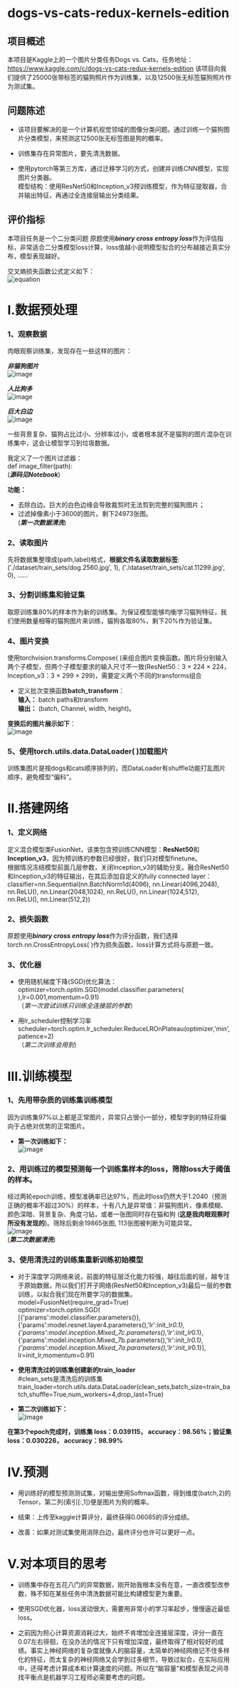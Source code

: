 # dogs-vs-cats-redux-kernels-edition

## 项目概述  

本项目是Kaggle上的一个图片分类任务Dogs vs. Cats，任务地址：https://www.kaggle.com/c/dogs-vs-cats-redux-kernels-edition
该项目向我们提供了25000张带标签的猫狗照片作为训练集，以及12500张无标签猫狗照片作为测试集。  

## 问题陈述 

- 该项目要解决的是一个计算机视觉领域的图像分类问题。通过训练一个猫狗图片分类模型，来预测这12500张无标签图是狗的概率。  

- 训练集存在异常图片，要先清洗数据。  

- 使用pytorch等第三方库，通过迁移学习的方式，创建并训练CNN模型，实现图片分类器。  
模型结构：使用ResNet50和Inception_v3预训练模型，作为特征提取器，合并输出特征，再通过全连接层输出分类结果。  

## 评价指标  

本项目任务是一个二分类问题
原题使用***binary cross entropy loss***作为评估指标，非常适合二分类模型loss计算，loss值越小说明模型拟合的分布越接近真实分布，模型表现越好。  

交叉熵损失函数公式定义如下：  
![equation](picture/equation.svg)
	
# Ⅰ.数据预处理  

### 1、观察数据  
肉眼观察训练集，发现存在一些这样的图片：  

***非猫狗图片***  
![image](picture/dog.4367.jpg)

***人比狗多***  
![image](picture/dog.6725.jpg)

***巨大白边***  
![image](picture/dog.9076.jpg)

一些背景复杂、猫狗占比过小、分辨率过小，或者根本就不是猫狗的图片混杂在训练集中，这会让模型学习到垃圾数据。  

我定义了一个图片过滤器：  
def image_filter(path):  
(***源码见Notebook***)  

**功能：**  
- 去除白边。巨大的白色边缘会导致裁剪时无法剪到完整的猫狗图片；  
- 过滤掉像素小于3600的图片。剩下24973张图。  
(***第一次数据清洗***)

### 2、读取图片  
先将数据集整理成(path,label)格式，**根据文件名读取数据标签**:  
('./dataset/train_sets/dog.2560.jpg', 1), ('./dataset/train_sets/cat.11299.jpg', 0), ……
    
### 3、分割训练集和验证集  
取原训练集80%的样本作为新的训练集。为保证模型能够均衡学习猫狗特征，我们使用数量相等的猫狗图片来训练，猫狗各取80%，剩下20%作为验证集。  
    
### 4、图片变换  
使用torchvision.transforms.Compose( )来组合图片变换函数。图片将分别输入两个子模型，但两个子模型要求的输入尺寸不一致(ResNet50：3 × 224 × 224，Inception_v3：3 × 299 × 299)，需要定义两个不同的transforms组合  

- 定义批次变换函数**batch_transform**：  
**输入：** batch paths和transform  
**输出：** (batch, Channel, width, height)。  

**变换后的图片展示如下**：  
![image](picture/samples.png)  

### 5、使用torch.utils.data.DataLoader( )加载图片  
训练集图片是按dogs和cats顺序排列的，而DataLoader有shuffle功能打乱图片顺序，避免模型“偏科”。  

# Ⅱ.搭建网络  

### 1、定义网络  
定义混合模型类FusionNet，该类包含预训练CNN模型：**ResNet50**和**Inception_v3**，因为预训练的参数已经很好，我们只对模型finetune。  
根据情况冻结模型前面几层参数，关闭Inception_v3的辅助分支。融合ResNet50和Inception_v3的特征输出，在其后添加自定义的fully connected layer：  
classifier=nn.Sequential(nn.BatchNorm1d(4096),
                                      nn.Linear(4096,2048),
                                      nn.ReLU(),
                                      nn.Linear(2048,1024),
                                      nn.ReLU(),
                                      nn.Linear(1024,512),
                                      nn.ReLU(),
                                      nn.Linear(512,2))

### 2、损失函数  
原题使用***binary cross entropy loss***作为评分函数，我们选择torch.nn.CrossEntropyLoss( )作为损失函数，loss计算方式将与原题一致。  

### 3、优化器  
- 使用随机梯度下降(SGD)优化算法：  
optimizer=torch.optim.SGD(model.classifier.parameters( ),lr=0.001,momentum=0.91)  
（*第一次尝试训练只训练全连接层的参数*）  

- 用lr_scheduler控制学习率  
scheduler=torch.optim.lr_scheduler.ReduceLROnPlateau(optimizer,'min',patience=2)  
（*第二次训练会用到*）  

# Ⅲ.训练模型  

### 1、先用带杂质的训练集训练模型  
因为训练集97%以上都是正常图片，异常只占很小一部分，模型学到的特征将偏向于占绝对优势的正常图片。  
- **第一次训练如下：**  
![image](picture/1st_train.png)  

### 2、用训练过的模型预测每一个训练集样本的loss，筛除loss大于阈值的样本。  
经过两轮epoch训练，模型准确率已达97%，而此时loss仍然大于1.2040（预测正确的概率不超过30%）的样本，十有八九是异常值：非猫狗图片、像素模糊、颜色深暗、背景复杂、角度刁钻，或者一张图同时存在猫和狗 (**这是我肉眼观察时所没有发现的**)。筛除后剩余19865张图, 113张图被判断为可能异常。  
![image](picture/outlier6.png)  
(***第二次数据清洗***)

### 3、使用清洗过的训练集重新训练初始模型  
- 对于深度学习网络来说，前面的特征层泛化能力较强，越往后面的层，越专注于原始数据，所以我们打开子网络(ResNet50和Inception_v3)最后一层的参数训练，以拟合我们现在所要学习的数据集。  
model=FusionNet(require_grad=True)  
optimizer=torch.optim.SGD(  
[{'params':model.classifier.parameters()},  
                           {'params':model.resnet.layer4.parameters(),'lr':init_lr*0.1},  
                           {'params':model.inception.Mixed_7c.parameters(),'lr':init_lr*0.1},  
                           {'params':model.inception.Mixed_7b.parameters(),'lr':init_lr*0.1},  
                           {'params':model.inception.Mixed_7a.parameters(),'lr':init_lr*0.1}],  
                          lr=init_lr,momentum=0.91)  
			  
- **使用清洗过的训练集创建新的train_loader**  
#clean_sets是清洗后的训练集
train_loader=torch.utils.data.DataLoader(clean_sets,batch_size=train_batch,shuffle=True,num_workers=4,drop_last=True)
			  
- **第二次训练如下：**  
![image](picture/2nd_train.png)  

**在第3个epoch完成时，训练集 loss：0.039115， accuracy：98.56%；验证集 loss：0.030226， accuracy：98.99%**  

# Ⅳ.预测  

- 用训练好的模型预测测试集，对输出使用Softmax函数，得到维度(batch,2)的Tensor，第二列(索引[:,1])便是图片为狗的概率。  

- 结果：上传至kaggle计算评分，最终获得0.06085的评分成绩。

- 改善：如果对测试集使用消除白边，最终评分也许可以更好一点。
    
# Ⅴ.对本项目的思考  
- 训练集中存在五花八门的异常数据，刚开始我根本没有在意，一直改模型改参数，殊不知在某些任务中清洗数据可能比构建模型更为重要。  

- 使用SGD优化器，loss波动很大，需要用非常小的学习率起步，慢慢逼近最低loss。  

- 之前因为担心计算资源消耗过大，始终不肯增加全连接层深度，评分一直在0.07左右徘徊，在没办法的情况下只有增加深度，最终取得了相对较好的成绩。事实上神经网络的复杂度就像人的脑容量，太简单的神经网络记不住多样化的特征，而太复杂的神经网络又会学到过多细节，导致过拟合，在实际应用中，还得考虑计算成本和计算速度的问题。所以在“脑容量”和模型表现之间寻找平衡点是机器学习工程师必需要考虑的问题。
